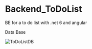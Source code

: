# Backend_ToDoList
BE for a to do list with .net 6 and angular

Data Base

![ToDoListDB](https://user-images.githubusercontent.com/87446991/179509437-74bb60c9-8966-4416-b130-e16017b8c087.png)
